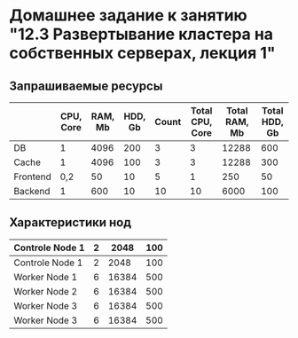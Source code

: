 # Домашнее задание к занятию "12.3 Развертывание кластера на собственных серверах, лекция 1"

## Запрашиваемые ресурсы

|          | CPU, Core | RAM, Mb | HDD, Gb | Count | Total CPU, Core | Total RAM, Mb | Total HDD, Gb |
|----------|-----------|---------|---------|-------|-----------------|---------------|---------------|
| DB       | 1         | 4096    | 200     | 3     | 3               | 12288         | 600           |
| Cache    | 1         | 4096    | 100     | 3     | 3               | 12288         | 300           |
| Frontend | 0,2       | 50      | 10      | 5     | 1               | 250           | 50            |
| Backend  | 1         | 600     | 10      | 10    | 10              | 6000          | 100           |


## Характеристики нод

| Controle Node 1 | 2 | 2048  | 100 |
|-----------------|---|-------|-----|
| Controle Node 1 | 2 | 2048  | 100 |
| Worker Node 1   | 6 | 16384 | 500 |
| Worker Node 2   | 6 | 16384 | 500 |
| Worker Node 3   | 6 | 16384 | 500 |
| Worker Node 3   | 6 | 16384 | 500 |
